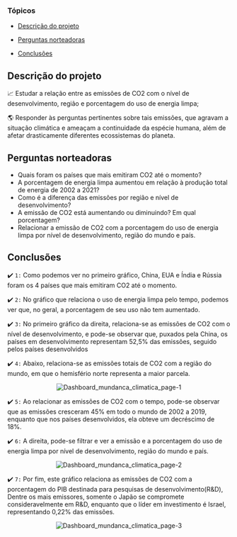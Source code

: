 ### Tópicos 

- [Descrição do projeto](#descrição-do-projeto)

- [Perguntas norteadoras](#perguntas-norteadoras)

- [Conclusões](#conclusões)

## Descrição do projeto 

<p align="justify">

:chart_with_upwards_trend: Estudar a relação entre as emissões de CO2 com o nível de desenvolvimento, região e porcentagem do uso de energia limpa;

:earth_americas: Responder às perguntas pertinentes sobre tais emissões, que agravam a situação climática e ameaçam a continuidade da espécie humana, além de afetar drasticamente diferentes ecossistemas do planeta.
</p>

## Perguntas norteadoras 

<p align="justify">

- Quais foram os países que mais emitiram CO2 até o momento?
- A porcentagem de energia limpa aumentou em relação à produção total de energia de 2002 a 2021?
- Como é a diferença das emissões por região e nível de desenvolvimento?
- A emissão de CO2 está aumentando ou diminuindo? Em qual porcentagem?
- Relacionar a emissão de CO2 com a porcentagem do uso de energia limpa por nível de desenvolvimento, região do mundo e país.
</p>

## Conclusões

:heavy_check_mark: `1:` Como podemos ver no primeiro gráfico, China, EUA e Índia e Rússia foram os 4 países que mais emitiram CO2 até o momento.

:heavy_check_mark: `2:` No gráfico que relaciona o uso de energia limpa pelo tempo, podemos ver que, no geral, a porcentagem de seu uso não tem aumentado.

:heavy_check_mark: `3:` No primeiro gráfico da direita, relaciona-se as emissões de CO2 com o nível de desenvolvimento, e pode-se observar que, puxados pela China, os países em desenvolvimento representam 52,5% das emissões, seguido pelos países desenvolvidos

:heavy_check_mark: `4:` Abaixo, relaciona-se as emissões totais de CO2 com a região do mundo, em que o hemisfério norte representa a maior parcela.

<div align="center">

![Dashboard_mundanca_climatica_page-1](https://user-images.githubusercontent.com/61765025/229004627-856a3ed2-ece2-449e-ab67-a13b39490a35.jpg)

  </div>

:heavy_check_mark: `5:` Ao relacionar as emissões de CO2 com o tempo, pode-se observar que as emissões cresceram 45% em todo o mundo de 2002 a 2019, enquanto que nos países desenvolvidos, ela obteve um decréscimo de 18%.

:heavy_check_mark: `6:` A direita, pode-se filtrar e ver a emissão e a porcentagem do uso de energia limpa por nível de desenvolvimento, região do mundo e país.

<div align="center">

![Dashboard_mundanca_climatica_page-2](https://user-images.githubusercontent.com/61765025/229004647-e1b0a320-86ef-4424-b68b-a01975c896bd.jpg)

  </div>

:heavy_check_mark: `7:` Por fim, este gráfico relaciona as emissões de CO2 com a porcentagem do PIB destinada para pesquisas de desenvolvimento(R&D), Dentre os mais emissores, somente o Japão se compromete consideravelmente em R&D, enquanto que o líder em investimento é Israel, representando 0,22% das emissões.

<div align="center">

![Dashboard_mundanca_climatica_page-3](https://user-images.githubusercontent.com/61765025/229004685-cf2c6e7f-5a77-4e5d-841a-79f94af9219d.jpg)

  </div>

###

